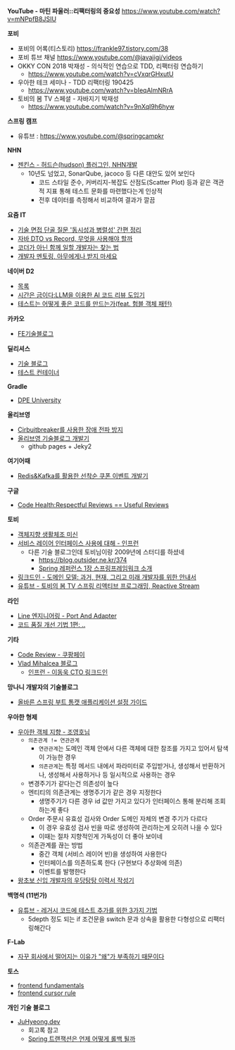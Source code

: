 
**YouTube - 마틴 파울러::리팩터링의 중요성** 
https://www.youtube.com/watch?v=mNPpfB8JSIU

**포비**
- 포비의 어록(티스토리) https://frankle97.tistory.com/38
- 포비 튜브 채널 https://www.youtube.com/@javajigi/videos
- OKKY CON 2018 박재성 - 의식적인 연습으로 TDD, 리팩터링 연습하기
	- https://www.youtube.com/watch?v=cVxqrGHxutU
- 우아한 테크 세미나 - TDD 리팩터링 190425
	- https://www.youtube.com/watch?v=bIeqAlmNRrA
- 토비의 봄 TV 스페셜 - 자바지기 박재성
	- https://www.youtube.com/watch?v=9nXqI9h6hyw

**스프링 캠프**
- 유튜브 : https://www.youtube.com/@springcampkr

**NHN**
- [젠킨스 - 허드슨(hudson) 플러그인, NHN개발](https://kthan.tistory.com/entry/%EC%A0%A0%ED%82%A8%EC%8A%A4Jenkins-%ED%97%88%EB%93%9C%EC%8A%A8hudson-%ED%99%9C%EC%9A%A9-%ED%8C%81-%EC%86%8C%EC%8A%A4-%EC%BD%94%EB%93%9C-%EC%BB%A4%EB%B2%84%EB%A6%AC%EC%A7%80Code-Coverage-%ED%94%8C%EB%9F%AC%EA%B7%B8%EC%9D%B8)
	- 10년도 넘었고, SonarQube, jacoco 등 다른 대안도 있어 보인다
		- 코드 스타일 준수, 커버리지-복잡도 산점도(Scatter Plot) 등과 같은 객관적 지표 통해 테스트 문화를 마련했다는게 인상적
		- 전후 데이터를 측정해서 비교하여 결과가 깔끔


**요즘 IT**
- [기술 면접 단골 질문 '동시성과 병렬성' 간편 정리](https://yozm.wishket.com/magazine/detail/2996/)
- [자바 DTO vs Record, 무엇을 사용해야 할까](https://yozm.wishket.com/magazine/detail/2814/)
- [코더가 아닌 함께 일할 개발자는 찾는 법](https://yozm.wishket.com/magazine/detail/3011/)
- [개발자 멘토링, 아무에게나 받지 마세요](https://yozm.wishket.com/magazine/detail/3010/)


**네이버 D2**
- [목록](https://d2.naver.com/helloworld)
- [시간은 금이다:LLM을 이용한 AI 코드 리뷰 도입기](https://d2.naver.com/helloworld/7321313)
- [테스트는 어떻게 좋은 코드를 만드는가(feat. 험블 객체 패턴)](https://d2.naver.com/helloworld/9921217)

**카카오**
- [FE기술블로그](https://fe-developers.kakaoent.com/)

**딜리셔스**
- [기술 블로그](https://dealicious-inc.github.io/)
- [테스트 컨테이너](https://dealicious-inc.github.io/2022/01/10/test-containers.html)

**Gradle**
- [DPE University](https://dpeuniversity.gradle.com/app/learning_paths)

**올리브영**
- [Cirbuitbreaker를 사용한 장애 전파 방지](https://oliveyoung.tech/2023-08-31/circuitbreaker-inventory-squad/)
- [올리브영 기술블로그 개발기](https://oliveyoung.tech/2020-11-09/How-to-Develop-Blog-With-Github-And-Jekyll/)
	- github pages + Jeky2

**여기어때**
- [Redis&Kafka를 활용한 선착순 쿠폰 이벤트 개발기](https://techblog.gccompany.co.kr/redis-kafka%EB%A5%BC-%ED%99%9C%EC%9A%A9%ED%95%9C-%EC%84%A0%EC%B0%A9%EC%88%9C-%EC%BF%A0%ED%8F%B0-%EC%9D%B4%EB%B2%A4%ED%8A%B8-%EA%B0%9C%EB%B0%9C%EA%B8%B0-feat-%EB%84%A4%EA%B3%A0%EC%99%95-ec6682e39731)

**구글**
- [Code Health:Respectful Reviews == Useful Reviews](https://testing.googleblog.com/2019/11/code-health-respectful-reviews-useful.html)

**토비**
- [객체지향 생활체조 미신](https://www.linkedin.com/feed/update/urn:li:activity:7311174027992035328/)
- [서비스 레이어 인터페이스 사용에 대해 - 인프런](https://www.inflearn.com/community/questions/1474718?focusComment=389126)
	- 다른 기술 블로그인데 토비님이랑 2009년에 스터디를 하셨네
		- https://blog.outsider.ne.kr/374
		- [Spring 레퍼런스 1장 스프링프레임워크 소개](https://blog.outsider.ne.kr/729?category=4)
- [링크드인 - 도메인 모델: 과거, 현재, 그리고 미래 개발자를 위한 안내서](https://www.linkedin.com/pulse/%EB%8F%84%EB%A9%94%EC%9D%B8-%EB%AA%A8%EB%8D%B8-%EA%B3%BC%EA%B1%B0-%ED%98%84%EC%9E%AC-%EA%B7%B8%EB%A6%AC%EA%B3%A0-%EB%AF%B8%EB%9E%98-%EA%B0%9C%EB%B0%9C%EC%9E%90%EB%A5%BC-%EC%9C%84%ED%95%9C-%EC%95%88%EB%82%B4%EC%84%9C-toby-lee-zhu0e/?trackingId=Egjsh39yBQc4XWKNTyNdRw%3D%3D)
- [유튜브 - 토비의 봄 TV 스프링 리액티브 프로그래밍, Reactive Stream](https://www.youtube.com/watch?v=8fenTR3KOJo)
  
**라인**
- [Line 엔지니어링 - Port And Adapter](https://engineering.linecorp.com/ko/blog/port-and-adapter-architecture)
- [코드 품질 개선 기법 1편: ..](https://techblog.lycorp.co.jp/ko/techniques-for-improving-code-quality-1)

**기타**
- [Code Review - 쿠팡페이](https://brunch.co.kr/@rapha/1)
- [Vlad Mihalcea 블로그](https://vladmihalcea.com/blog/)
	- [인프런 - 이동욱 CTO 링크드인](https://www.linkedin.com/posts/%EB%8F%99%EC%9A%B1-%EC%9D%B4-575160177_vlad-mihalcea-%EB%8B%98%EC%9D%98-%EA%B0%95%EC%9D%98%EB%A5%BC-%EC%98%A4%ED%94%88%ED%95%98%EA%B8%B0-%EC%9C%84%ED%95%B4-%EC%A4%80%EB%B9%84%ED%95%98%EB%A9%B4%EC%84%9C-%EA%B0%80%EC%9E%A5-%EC%9B%90%ED%96%88%EB%8D%98%EA%B1%B4-activity-7319287579164520448-ie9U?utm_source=share&utm_medium=member_desktop&rcm=ACoAAECs2Y0BE1WyFjND4CvQJaQIJ13P2C-SSX4)

**망나니 개발자의 기술블로그**
- [올바른 스프링 부트 톰캣 애플리케이션 설정 가이드](https://mangkyu.tistory.com/423)

**우아한 형제**
- [우아한 객체 지향 - 조영호님](https://www.youtube.com/watch?v=dJ5C4qRqAgA)
	- `의존관계 != 연관관계`
		- `연관관계`는 도메인 객체 안에서 다른 객체에 대한 참조를 가지고 있어서 탐색이 가능한 경우
		- `의존관계`는 특정 메서드 내에서 파라미터로 주입받거나, 생성해서 반환하거나, 생성해서 사용하거나 등 일시적으로 사용하는 경우
	- 변경주기가 같다는건 의존성이 높다 
	- 엔티티의 의존관계는 생명주기가 같은 경우 지정한다 
		- 생명주기가 다른 경우 id 값만 가지고 있다가 인터페이스 통해 분리해 조회하는게 좋다 
	- Order 주문시 유효성 검사와 Order 도메인 자체의 변경 주기가 다르다 
		- 이 경우 유효성 검사 빈을 따로 생성하여 관리하는게 오히려 나을 수 있다
		- 이때는 절차 지향적인게 가독성이 더 좋아 보이네
	- 의존관계를 끊는 방법
		- 중간 객체 (서비스 레이어 빈)을 생성하여 사용한다
		- 인터페이스를 의존하도록 한다 (구현보다 추상화에 의존)
		- 이벤트를 발행한다
- [왕초보 신입 개발자의 우당탕탕 이력서 작성기](https://techblog.woowahan.com/11998/)



**백명석 (11번가)**
- [유튜브 - 레거시 코드에 테스트 추가를 위한 3가지 기법](https://www.youtube.com/watch?v=WApyCGdl31M)
	- 5depth 정도 되는 if 조건문을 switch 문과 상속을 활용한 다형성으로 리팩터링해간다

**F-Lab**
- [자꾸 회사에서 떨어지는 이유가 "왜"가 부족하기 때문이다](https://f-lab.kr/blog/why-out-of-the-recruitment)

**토스**
- [frontend fundamentals](https://frontend-fundamentals.com/code-quality/)
- [frontend cursor rule](https://gist.github.com/toy-crane/dde6258997519d954063a536fc72d055)

**개인 기술 블로그**
- [JuHyeong.dev](https://dkswnkk.tistory.com/category/%ED%9B%84%EA%B8%B0%F0%9F%94%A5/%ED%9A%8C%EA%B3%A0%EB%A1%9D)
	- 회고록 참고
	- [Spring 트랜잭션은 언제 어떻게 롤백 될까](https://dkswnkk.tistory.com/760)
